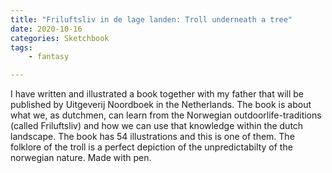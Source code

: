 ```yaml
---
title: "Friluftsliv in de lage landen: Troll underneath a tree"
date: 2020-10-16
categories: Sketchbook
tags: 
    - fantasy

---
```

I have written and illustrated a book together with my father that will be published by Uitgeverij Noordboek in the Netherlands. The book is about what we, as dutchmen, can learn from the Norwegian outdoorlife-traditions (called Friluftsliv) and how we can use that knowledge within the dutch landscape. 
The book has 54 illustrations and this is one of them. The folklore of the troll is a perfect depiction of the unpredictabilty of the norwegian nature. Made with pen.